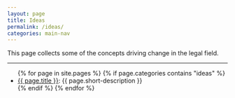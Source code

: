 ```yaml
---
layout: page
title: Ideas
permalink: /ideas/
categories: main-nav
---
```


This page collects some of the concepts driving change in the legal field.
<hr>

<ul>
	{% for page in site.pages %}
		{% if page.categories contains "ideas" %}
			<li>
				<a href="{{ page.url }}">{{ page.title }}</a>: {{ page.short-description }}
			</li>
		{% endif %}
	{% endfor %}
</ul>
